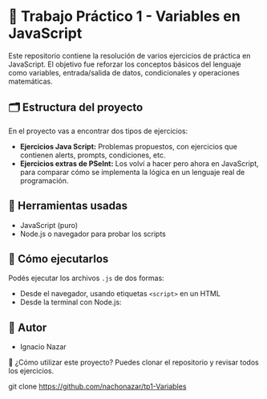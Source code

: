 # 🧠 Trabajo Práctico 1 - Variables en JavaScript

Este repositorio contiene la resolución de varios ejercicios de práctica en JavaScript. El objetivo fue reforzar los conceptos básicos del lenguaje como variables, entrada/salida de datos, condicionales y operaciones matemáticas.

## 🗂️ Estructura del proyecto

En el proyecto vas a encontrar dos tipos de ejercicios:

- **Ejercicios Java Script:** Problemas propuestos, con ejercicios que contienen alerts, prompts, condiciones, etc.
- **Ejercicios extras de PSeInt:** Los volví a hacer pero ahora en JavaScript, para comparar cómo se implementa la lógica en un lenguaje real de programación.

## 🧪 Herramientas usadas

- JavaScript (puro)
- Node.js o navegador para probar los scripts

## 🚀 Cómo ejecutarlos

Podés ejecutar los archivos `.js` de dos formas:

- Desde el navegador, usando etiquetas `<script>` en un HTML
- Desde la terminal con Node.js:

## 📝 Autor

- Ignacio Nazar

🚀 ¿Cómo utilizar este proyecto?
Puedes clonar el repositorio y revisar todos los ejercicios.

git clone https://github.com/nachonazar/tp1-Variables
